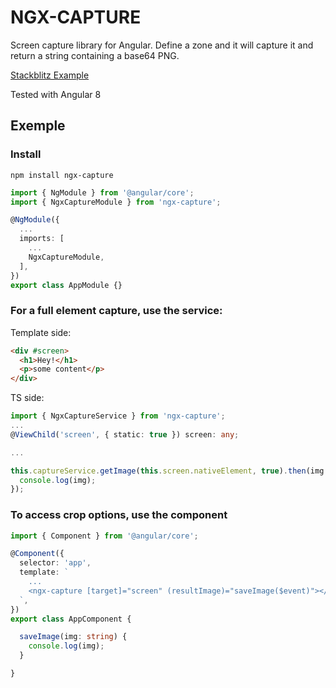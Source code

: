 # NGX-CAPTURE

Screen capture library for Angular.
Define a zone and it will capture it and return a string containing a base64 PNG.

[Stackblitz Example](https://stackblitz.com/edit/ngx-capture-example)

Tested with Angular 8

## Exemple 

### Install
```
npm install ngx-capture
```


```ts
import { NgModule } from '@angular/core';
import { NgxCaptureModule } from 'ngx-capture';

@NgModule({
  ...
  imports: [
    ...
    NgxCaptureModule,
  ],
})
export class AppModule {}
```

### For a full element capture, use the service:

Template side:
```html
<div #screen>
  <h1>Hey!</h1>
  <p>some content</p>
</div>
```

TS side:
```ts
import { NgxCaptureService } from 'ngx-capture';
...
@ViewChild('screen', { static: true }) screen: any;

... 

this.captureService.getImage(this.screen.nativeElement, true).then(img => {
  console.log(img);
});
```
### To access crop options, use the component

```ts
import { Component } from '@angular/core';

@Component({
  selector: 'app',
  template: `
    ...
    <ngx-capture [target]="screen" (resultImage)="saveImage($event)"></ngx-capture>
  `,
})
export class AppComponent {

  saveImage(img: string) {
    console.log(img);
  }

}
```

